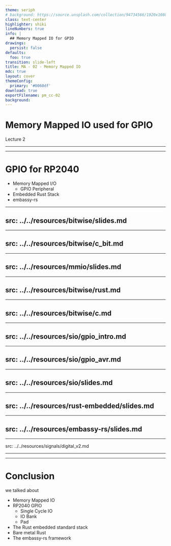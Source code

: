 ```yaml
---
theme: seriph
# background: https://source.unsplash.com/collection/94734566/1920x1080
class: text-center
highlighter: shiki
lineNumbers: true
info: |
  ## Memory Mapped IO for GPIO
drawings:
  persist: false
defaults:
  foo: true
transition: slide-left
title: MA - 02 - Memory Mapped IO
mdc: true
layout: cover
themeConfig:
  primary: '#0060df'
download: true
exportFilename: pm_cc-02
background:
---
```


# Memory Mapped IO used for GPIO
Lecture 2

---
---

# GPIO for RP2040

- Memory Mapped I/O
  - GPIO Peripheral
- Embedded Rust Stack
- embassy-rs

<!-- Bitwise -->

---
src: ../../resources/bitwise/slides.md
---

---
src: ../../resources/bitwise/c_bit.md
---


<!-- MMIO -->

---
src: ../../resources/mmio/slides.md
---

<!-- bitwise -->

---
src: ../../resources/bitwise/rust.md
---

---
src: ../../resources/bitwise/c.md
---

<!-- general obs on GPIO -->
---
src: ../../resources/sio/gpio_intro.md
---

<!-- AVR GPIO with C -->


---
src: ../../resources/sio/gpio_avr.md
---


<!-- SIO -->

---
src: ../../resources/sio/slides.md
---

<!-- rust-embedded -->

---
src: ../../resources/rust-embedded/slides.md
---

<!-- embassy-rs -->

---
src: ../../resources/embassy-rs/slides.md
---


<!-- embassy-rs -->

---
src: ../../resources/signals/digital_v2.md

---

---
# Conclusion
we talked about

- Memory Mapped IO
- RP2040 GPIO
  - Single Cycle IO
  - IO Bank
  - Pad
- The Rust embedded standard stack
- Bare metal Rust
- The embassy-rs framework
